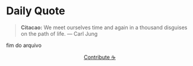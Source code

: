 # Daily Quote

> **Citacao:** We meet ourselves time and again in a thousand disguises on the path of life. — Carl Jung

fim do arquivo

<watermark-footer>
<p align="center">
  <a href="https://github.com/ruisuan/ruisuan/blob/main/contribute.md">Contribute ☕</a>
</p>
</watermark-footer>

